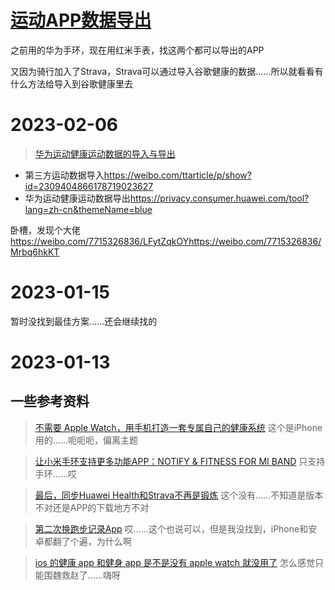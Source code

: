 # [运动APP数据导出](https://github.com/noteMay/blog/issues/21)

之前用的华为手环，现在用红米手表，找这两个都可以导出的APP

又因为骑行加入了Strava，Strava可以通过导入谷歌健康的数据……所以就看看有什么方法给导入到谷歌健康里去

# 2023-02-06

> [华为运动健康运动数据的导入与导出](https://weibo.com/ttarticle/p/show?id=2309404866178719023627)
- 第三方运动数据导入<https://weibo.com/ttarticle/p/show?id=2309404866178719023627>
- 华为运动健康运动数据导出<https://privacy.consumer.huawei.com/tool?lang=zh-cn&themeName=blue>

卧槽，发现个大佬<https://weibo.com/7715326836/LFytZqkOY><https://weibo.com/7715326836/Mrbq6hkKT>

# 2023-01-15

暂时没找到最佳方案……还会继续找的

# 2023-01-13

## 一些参考资料

> [不需要 Apple Watch，用手机打造一套专属自己的健康系统](https://sspai.com/post/28698)
这个是iPhone用的……呃呃呃，偏离主题

> [让小米手环支持更多功能APP：NOTIFY & FITNESS FOR MI BAND](https://x1g.la/notify-fitness-for-mi-band.html)
只支持手环……哎

> [最后，同步Huawei Health和Strava不再是锻炼](https://0xzx.com/2022090406132599844.html)
这个没有……不知道是版本不对还是APP的下载地方不对

> [第二次换跑步记录App](https://lusuzi.com/life/2nd-changed-the-running-record-app/)
哎……这个也说可以，但是我没找到，iPhone和安卓都翻了个遍，为什么啊

> [ios 的健康 app 和健身 app 是不是没有 apple watch 就没用了](https://v2ex.com/t/882087)
怎么感觉只能围魏救赵了……嗨呀